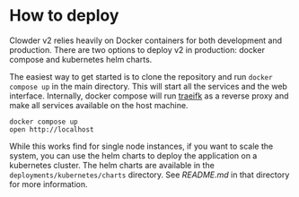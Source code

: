 # How to deploy

Clowder v2 relies heavily on Docker containers for both development and production. There are two options to deploy v2
in production: docker compose and kubernetes helm charts.

The easiest way to get started is to clone the repository and run `docker compose up` in the main directory. This will
start all the services and the web interface. Internally, docker compose will run
[traeifk](https://traefik.io/traefik/) as a reverse proxy and make all services available on the host machine.

```
docker compose up
open http://localhost
```

While this works find for single node instances, if you want to scale the system, you can use the helm charts to deploy
the application on a kubernetes cluster. The helm charts are available in the `deployments/kubernetes/charts` directory.
See *README.md* in that directory for more information.
